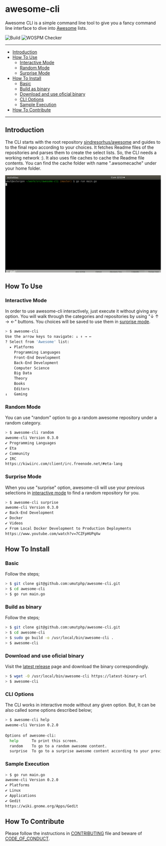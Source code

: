 # awesome-cli

Awesome CLI is a simple command line tool to give you a fancy command line interface to dive into [Awesome](https://github.com/sindresorhus/awesome) lists.

![Build](https://github.com/umutphp/awesome-cli/workflows/Test%20&%20Build/badge.svg) ![WOSPM Checker](https://github.com/umutphp/awesome-cli/workflows/WOSPM%20Checker/badge.svg)

---
<!-- START doctoc generated TOC please keep comment here to allow auto update -->
<!-- DON'T EDIT THIS SECTION, INSTEAD RE-RUN doctoc TO UPDATE -->


- [Introduction](#introduction)
- [How To Use](#how-to-use)
  - [Interactive Mode](#interactive-mode)
  - [Random Mode](#random-mode)
  - [Surprise Mode](#surprise-mode)
- [How To Install](#how-to-install)
  - [Basic](#basic)
  - [Build as binary](#build-as-binary)
  - [Download and use oficial binary](#download-and-use-oficial-binary)
  - [CLI Options](#cli-options)
  - [Sample Execution](#sample-execution)
- [How To Contribute](#how-to-contribute)

<!-- END doctoc generated TOC please keep comment here to allow auto update -->
---

## Introduction

The CLI starts with the root repository [sindresorhus/awesome](https://github.com/sindresorhus/awesome) and guides to to the final repo according to your choices. It fetches Readme files of the repositories and parses them to create the select lists. So, the CLI needs a working network :). It also uses file caches to cache the Readme file contents. You can find the cache folder with name ".awsomecache" under your home folder.

![IMAGE ALT TEXT](./assets/images/awesome-cli.gif)

## How To Use

### Interactive Mode

In order to use awesome-cli interactively, just execute it without giving any option. You will walk through the categories and repositories by using "↓ ↑ → ←" buttons. You choices will be saved to use them in [surprise mode](#surprise-mode).

```bash
> $ awesome-cli
Use the arrow keys to navigate: ↓ ↑ → ← 
? Select from 'Awesome' list: 
  ▸ Platforms
    Programming Languages
    Front-End Development
    Back-End Development
    Computer Science
    Big Data
    Theory
    Books
    Editors
↓   Gaming
```

### Random Mode

You can use "random" option to go a random awesome repository under a random category.

```bash
> $ awesome-cli random
aweome-cli Version 0.3.0
✔ Programming Languages
✔ Eta
✔ Community
✔ IRC
https://kiwiirc.com/client/irc.freenode.net/#eta-lang
```

### Surprise Mode

When you use "surprise" option, awesome-cli will use your previous selections in [interactive mode](#interactive-mode) to find a random repository for you.

```bash
> $ awesome-cli surprise
aweome-cli Version 0.3.0
✔ Back-End Development
✔ Docker
✔ Videos
✔ From Local Docker Development to Production Deployments
https://www.youtube.com/watch?v=7CZFpHUPqXw
```

## How To Install

### Basic

Follow the steps;

```bash
> $ git clone git@github.com:umutphp/awesome-cli.git
> $ cd awesome-cli
> $ go run main.go
```

### Build as binary

Follow the steps;

```bash
> $ git clone git@github.com:umutphp/awesome-cli.git
> $ cd awesome-cli
> $ sudo go build -o /usr/local/bin/awesome-cli .
> $ awesome-cli
```

### Download and use oficial binary

Visit the [latest release](https://github.com/umutphp/awesome-cli/releases/latest) page and download the binary correspondingly. 

```bash
> $ wget -O /usr/local/bin/awesome-cli https://latest-binary-url
> $ awesome-cli
```

### CLI Options

The CLI works in interactive mode without any given option. But, It can be also called some options described below;

```bash
> $ awesome-cli help
aweome-cli Version 0.2.0

Options of awesome-cli:
  help      To print this screen.
  random    To go to a random awesome content.
  surprise  To go to a surprise awesome content according to your previos choices.
```

### Sample Execution

```bash
> $ go run main.go
aweome-cli Version 0.2.0
✔ Platforms
✔ Linux
✔ Applications
✔ Gedit
https://wiki.gnome.org/Apps/Gedit
```

## How To Contribute
Please follow the instructions in [CONTRIBUTING](CONTRIBUTING.md) file and beware of [CODE_OF_CONDUCT](CODE_OF_CONDUCT).
